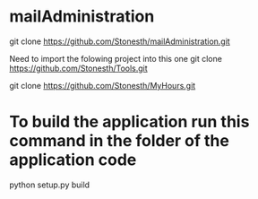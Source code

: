 # mailAdministration

git clone https://github.com/Stonesth/mailAdministration.git

Need to import the folowing project into this one 
git clone https://github.com/Stonesth/Tools.git

git clone https://github.com/Stonesth/MyHours.git

# To build the application run this command in the folder of the application code
python setup.py build
